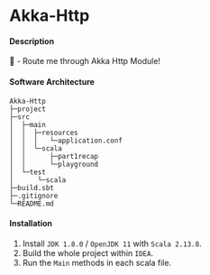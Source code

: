 # Akka-Http

#### Description
🎃 - Route me through Akka Http Module!

#### Software Architecture
```
Akka-Http
├─project
├─src
│  ├─main
│  │  ├─resources
│  │  │   └─application.conf
│  │  └─scala
│  │      ├─part1recap
│  │      └─playground
│  └─test
│      └─scala
├─build.sbt
├─.gitignore
└─README.md
```

#### Installation

1.  Install `JDK 1.8.0` / `OpenJDK 11` with `Scala 2.13.8`.
2.  Build the whole project within `IDEA`.
3.  Run the `Main` methods in each scala file.
